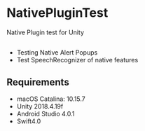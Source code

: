 # NativePluginTest
Native Plugin test for Unity

##
- Testing Native Alert Popups
- Test SpeechRecognizer of native features

## Requirements
- macOS Catalina: 10.15.7
- Unity 2018.4.19f
- Android Studio 4.0.1
- Swift4.0
